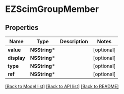 # EZScimGroupMember

## Properties
Name | Type | Description | Notes
------------ | ------------- | ------------- | -------------
**value** | **NSString*** |  | [optional] 
**display** | **NSString*** |  | [optional] 
**type** | **NSString*** |  | [optional] 
**ref** | **NSString*** |  | [optional] 

[[Back to Model list]](../README.md#documentation-for-models) [[Back to API list]](../README.md#documentation-for-api-endpoints) [[Back to README]](../README.md)



